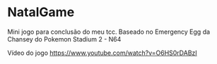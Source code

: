# NatalGame
Mini jogo para conclusão do meu tcc. Baseado no Emergency Egg da Chansey do Pokemon Stadium 2 - N64

Vídeo do jogo
https://www.youtube.com/watch?v=O6HS0rDABzI
